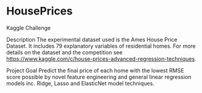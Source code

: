 # HousePrices

Kaggle Challenge

Description
The experimental dataset used is the Ames House Price Dataset. It includes 79 explanatory variables of residential homes. For more details on the dataset and the competition see https://www.kaggle.com/c/house-prices-advanced-regression-techniques.

Project Goal
Predict the final price of each home with the lowest RMSE score possible by novel feature engineering and general linear regression models inc. Ridge, Lasso and ElasticNet model techniques.
